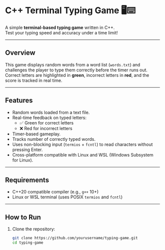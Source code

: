 # C++ Terminal Typing Game 🖥️⌨️

A simple **terminal-based typing game** written in C++.  
Test your typing speed and accuracy under a time limit!

---

## Overview

This game displays random words from a word list (`words.txt`) and challenges the player to type them correctly before the timer runs out. Correct letters are highlighted in **green**, incorrect letters in **red**, and the score is tracked in real time.  

---

## Features

- Random words loaded from a text file.
- Real-time feedback on typed letters:
  - ✅ Green for correct letters
  - ❌ Red for incorrect letters
- Timer-based gameplay.
- Tracks number of correctly typed words.
- Uses non-blocking input (`termios` + `fcntl`) to read characters without pressing Enter.
- Cross-platform compatible with Linux and WSL (Windows Subsystem for Linux).

---

## Requirements

- C++20 compatible compiler (e.g., `g++` 10+)
- Linux or WSL terminal (uses POSIX `termios` and `fcntl`)

---

## How to Run

1. Clone the repository:
   ```bash
   git clone https://github.com/yourusername/typing-game.git
   cd typing-game
